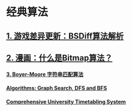 # 经典算法

## [1. 游戏差异更新：BSDiff算法解析](https://zhuanlan.zhihu.com/p/32456512)

## [2. 漫画：什么是Bitmap算法？](https://zhuanlan.zhihu.com/p/54783053)

#### [3. Boyer-Moore 字符串匹配算法](https://www.cnblogs.com/gaochundong/p/boyer_moore_string_matching_algorithm.html)

#### [Algorithms: Graph Search, DFS and BFS](https://www.youtube.com/watch?v=zaBhtODEL0w)
#### [Comprehensive University Timetabling System](https://www.unitime.org/)
